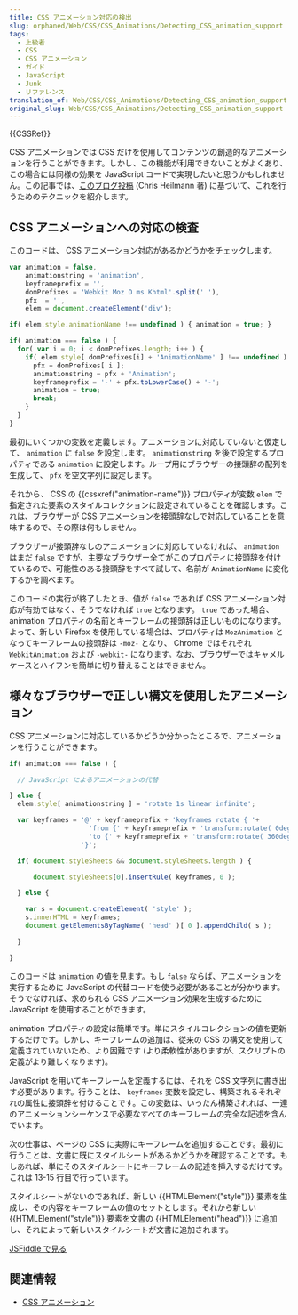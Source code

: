 ```yaml
---
title: CSS アニメーション対応の検出
slug: orphaned/Web/CSS/CSS_Animations/Detecting_CSS_animation_support
tags:
  - 上級者
  - CSS
  - CSS アニメーション
  - ガイド
  - JavaScript
  - Junk
  - リファレンス
translation_of: Web/CSS/CSS_Animations/Detecting_CSS_animation_support
original_slug: Web/CSS/CSS_Animations/Detecting_CSS_animation_support
---
```


{{CSSRef}}

CSS アニメーションでは CSS だけを使用してコンテンツの創造的なアニメーションを行うことができます。しかし、この機能が利用できないことがよくあり、この場合には同様の効果を JavaScript コードで実現したいと思うかもしれません。この記事では、[このブログ投稿](https://hacks.mozilla.org/2011/09/detecting-and-generating-css-animations-in-javascript/) (Chris Heilmann 著) に基づいて、これを行うためのテクニックを紹介します。

## CSS アニメーションへの対応の検査

このコードは、 CSS アニメーション対応があるかどうかをチェックします。

```js
var animation = false,
    animationstring = 'animation',
    keyframeprefix = '',
    domPrefixes = 'Webkit Moz O ms Khtml'.split(' '),
    pfx  = '',
    elem = document.createElement('div');

if( elem.style.animationName !== undefined ) { animation = true; }

if( animation === false ) {
  for( var i = 0; i < domPrefixes.length; i++ ) {
    if( elem.style[ domPrefixes[i] + 'AnimationName' ] !== undefined ) {
      pfx = domPrefixes[ i ];
      animationstring = pfx + 'Animation';
      keyframeprefix = '-' + pfx.toLowerCase() + '-';
      animation = true;
      break;
    }
  }
}
```

最初にいくつかの変数を定義します。アニメーションに対応していないと仮定して、 `animation` に `false` を設定します。 `animationstring` を後で設定するプロパティである `animation` に設定します。ループ用にブラウザーの接頭辞の配列を生成して、 `pfx` を空文字列に設定します。

それから、 CSS の {{cssxref("animation-name")}} プロパティが変数 `elem` で指定された要素のスタイルコレクションに設定されていることを確認します。これは、ブラウザーが CSS アニメーションを接頭辞なしで対応していることを意味するので、その際は何もしません。

ブラウザーが接頭辞なしのアニメーションに対応していなければ、 `animation` はまだ `false` ですが、主要なブラウザー全てがこのプロパティに接頭辞を付けているので、可能性のある接頭辞をすべて試して、名前が `AnimationName` に変化するかを調べます。

このコードの実行が終了したとき、値が `false` であれば CSS アニメーション対応が有効ではなく、そうでなければ `true` となります。 `true` であった場合、 animation プロパティの名前とキーフレームの接頭辞は正しいものになります。よって、新しい Firefox を使用している場合は、プロパティは `MozAnimation` となってキーフレームの接頭辞は `-moz-` となり、 Chrome ではそれぞれ `WebkitAnimation` および `-webkit-` になります。なお、ブラウザーではキャメルケースとハイフンを簡単に切り替えることはできません。

## 様々なブラウザーで正しい構文を使用したアニメーション

CSS アニメーションに対応しているかどうか分かったところで、アニメーションを行うことができます。

```js
if( animation === false ) {

  // JavaScript によるアニメーションの代替

} else {
  elem.style[ animationstring ] = 'rotate 1s linear infinite';

  var keyframes = '@' + keyframeprefix + 'keyframes rotate { '+
                    'from {' + keyframeprefix + 'transform:rotate( 0deg ) }'+
                    'to {' + keyframeprefix + 'transform:rotate( 360deg ) }'+
                  '}';

  if( document.styleSheets && document.styleSheets.length ) {

      document.styleSheets[0].insertRule( keyframes, 0 );

  } else {

    var s = document.createElement( 'style' );
    s.innerHTML = keyframes;
    document.getElementsByTagName( 'head' )[ 0 ].appendChild( s );

  }

}
```

このコードは `animation` の値を見ます。もし `false` ならば、アニメーションを実行するために JavaScript の代替コードを使う必要があることが分かります。そうでなければ、求められる CSS アニメーション効果を生成するために JavaScript を使用することができます。

animation プロパティの設定は簡単です。単にスタイルコレクションの値を更新するだけです。しかし、キーフレームの追加は、従来の CSS の構文を使用して定義されていないため、より困難です (より柔軟性がありますが、スクリプトの定義がより難しくなります)。

JavaScript を用いてキーフレームを定義するには、それを CSS 文字列に書き出す必要があります。行うことは、 `keyframes` 変数を設定し、構築されるそれぞれの属性に接頭辞を付けることです。この変数は、いったん構築されれば、一連のアニメーションシーケンスで必要なすべてのキーフレームの完全な記述を含んでいます。

次の仕事は、ページの CSS に実際にキーフレームを追加することです。最初に行うことは、文書に既にスタイルシートがあるかどうかを確認することです。もしあれば、単にそのスタイルシートにキーフレームの記述を挿入するだけです。これは 13-15 行目で行っています。

スタイルシートがないのであれば、新しい {{HTMLElement("style")}} 要素を生成し、その内容をキーフレームの値のセットとします。それから新しい {{HTMLElement("style")}} 要素を文書の {{HTMLElement("head")}} に追加し、それによって新しいスタイルシートが文書に追加されます。

[JSFiddle で見る](https://jsfiddle.net/codepo8/ATS2S/8/embedded/result)

## 関連情報

- [CSS アニメーション](/ja/docs/Web/CSS/CSS_Animations/Using_CSS_animations)
